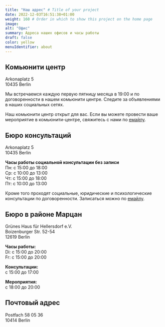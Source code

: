 ```yaml
---
title: "Наш адрес" # Title of your project
date: 2022-12-03T16:51:38+01:00
weight: 160 # Order in which to show this project on the home page
image: 
alt: "Офис"
summary: Адреса наших офисов и часы работы
draft: false
color: yellow
menuIdentifier: about
---
```


## Комьюнити центр ##

Arkonaplatz 5 \
10435 Berlin

Мы встречаемся каждую первую пятницу месяца в 19:00 и по договоренности в нашем комьюнити центре. Следите за объявлениями в наших социальных сетях.

Наш комьюнити центр открыт для вас. Если вы можете провести ваше мероприятие в комьюнити-центре, свяжитесь с нами по [емайлу](mailto:info@quarteera.de). 

## Бюро консультаций ##

Arkonaplatz 5 \
10435 Berlin

**Часы работы социальной консультации без записи** \
Пн: с 15:00 до 18:00 \
Ср: с 10:00 до 13:00 \
Чт: с 15:00 до 18:00 \
Пт: с 10:00 до 13:00 

Кроме того проходят социальные, юридические и психологические консультации по договоренности. Записаться можно по [емайлу](mailto:help@quarteera.de). 

## Бюро в районе Марцан ##

Grünes Haus für Hellersdorf e.V. \
Boizenburger Str. 52-54 \
12619 Berlin

**Часы работы:** \
Di: с 15:00 до 20:00 \
Fr: с 15:00 до 20:00

**Консультации:**  \
с 15:00 до 17:00

**Мероприятия:** \
с 18:00 до 20:00

## Почтовый адрес ##

Postfach 58 05 36 \
10414 Berlin